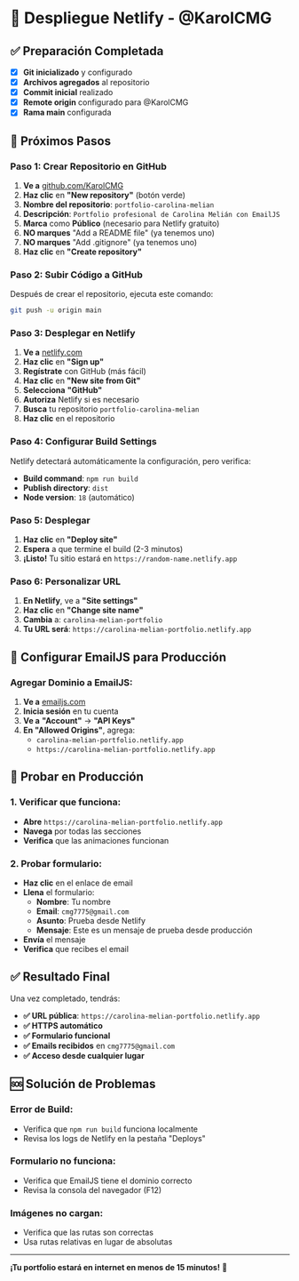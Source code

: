 # 🚀 Despliegue Netlify - @KarolCMG

## ✅ **Preparación Completada**

- [x] **Git inicializado** y configurado
- [x] **Archivos agregados** al repositorio
- [x] **Commit inicial** realizado
- [x] **Remote origin** configurado para @KarolCMG
- [x] **Rama main** configurada

## 🎯 **Próximos Pasos**

### **Paso 1: Crear Repositorio en GitHub**

1. **Ve a** [github.com/KarolCMG](https://github.com/KarolCMG)
2. **Haz clic** en **"New repository"** (botón verde)
3. **Nombre del repositorio**: `portfolio-carolina-melian`
4. **Descripción**: `Portfolio profesional de Carolina Melián con EmailJS`
5. **Marca** como **Público** (necesario para Netlify gratuito)
6. **NO marques** "Add a README file" (ya tenemos uno)
7. **NO marques** "Add .gitignore" (ya tenemos uno)
8. **Haz clic** en **"Create repository"**

### **Paso 2: Subir Código a GitHub**

Después de crear el repositorio, ejecuta este comando:

```bash
git push -u origin main
```

### **Paso 3: Desplegar en Netlify**

1. **Ve a** [netlify.com](https://netlify.com)
2. **Haz clic** en **"Sign up"**
3. **Regístrate** con GitHub (más fácil)
4. **Haz clic** en **"New site from Git"**
5. **Selecciona** **"GitHub"**
6. **Autoriza** Netlify si es necesario
7. **Busca** tu repositorio `portfolio-carolina-melian`
8. **Haz clic** en el repositorio

### **Paso 4: Configurar Build Settings**

Netlify detectará automáticamente la configuración, pero verifica:

- **Build command**: `npm run build`
- **Publish directory**: `dist`
- **Node version**: `18` (automático)

### **Paso 5: Desplegar**

1. **Haz clic** en **"Deploy site"**
2. **Espera** a que termine el build (2-3 minutos)
3. **¡Listo!** Tu sitio estará en `https://random-name.netlify.app`

### **Paso 6: Personalizar URL**

1. **En Netlify**, ve a **"Site settings"**
2. **Haz clic** en **"Change site name"**
3. **Cambia** a: `carolina-melian-portfolio`
4. **Tu URL será**: `https://carolina-melian-portfolio.netlify.app`

## 📧 **Configurar EmailJS para Producción**

### **Agregar Dominio a EmailJS:**

1. **Ve a** [emailjs.com](https://emailjs.com)
2. **Inicia sesión** en tu cuenta
3. **Ve a** **"Account"** → **"API Keys"**
4. **En "Allowed Origins"**, agrega:
   - `carolina-melian-portfolio.netlify.app`
   - `https://carolina-melian-portfolio.netlify.app`

## 🧪 **Probar en Producción**

### **1. Verificar que funciona:**
- **Abre** `https://carolina-melian-portfolio.netlify.app`
- **Navega** por todas las secciones
- **Verifica** que las animaciones funcionan

### **2. Probar formulario:**
- **Haz clic** en el enlace de email
- **Llena** el formulario:
  - **Nombre**: Tu nombre
  - **Email**: `cmg7775@gmail.com`
  - **Asunto**: Prueba desde Netlify
  - **Mensaje**: Este es un mensaje de prueba desde producción
- **Envía** el mensaje
- **Verifica** que recibes el email

## ✅ **Resultado Final**

Una vez completado, tendrás:

- **✅ URL pública**: `https://carolina-melian-portfolio.netlify.app`
- **✅ HTTPS automático**
- **✅ Formulario funcional**
- **✅ Emails recibidos** en `cmg7775@gmail.com`
- **✅ Acceso desde cualquier lugar**

## 🆘 **Solución de Problemas**

### **Error de Build:**
- Verifica que `npm run build` funciona localmente
- Revisa los logs de Netlify en la pestaña "Deploys"

### **Formulario no funciona:**
- Verifica que EmailJS tiene el dominio correcto
- Revisa la consola del navegador (F12)

### **Imágenes no cargan:**
- Verifica que las rutas son correctas
- Usa rutas relativas en lugar de absolutas

---

**¡Tu portfolio estará en internet en menos de 15 minutos!** 🚀
